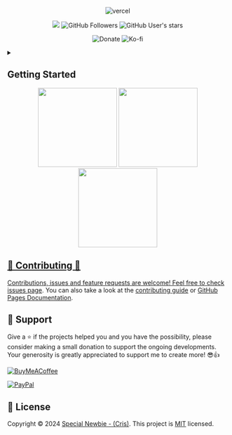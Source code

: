 <div align="center">

![vercel](https://github-profile-summary-cards.vercel.app/api/cards/profile-details?username=Special-Niewbie&theme=tokyonight)

![](https://komarev.com/ghpvc/?username=Special-Niewbie&color=red&label=PROFILE+VIEWS&style=social) ![GitHub Followers](https://img.shields.io/github/followers/Special-Niewbie?label=Follow)   ![GitHub User's stars](https://img.shields.io/github/stars/Special-Niewbie?affiliations=OWNER%2CCOLLABORATOR)   


![Donate](https://img.shields.io/badge/Donate-PayPal-green.svg?url=https://www.paypal.com/cgi-bin/webscr?cmd=_s-xclick&hosted_button_id=your-paypal-id)
![Ko-fi](https://img.shields.io/badge/Ko--fi-donate-red?logo=ko-fi&style=for-the-badge&url=https://ko-fi.com/special_niewbie)

</div>

<!-- TABLE OF CONTENTS -->
<details>
  <summary><h2>Getting Started</h2></summary>
  <ul>
    <li><a href="https://Special-Niewbie.github.io/"> Homepage</a></li>
    <li><a href="https://github.com/Special-Niewbie/Personal-name/wiki/">📚 Wiki</a></li>
    <li><a href=""><img width=20px src="https://siteicon.vercel.app/icon/disk.ico">  HandleOS (Cooming soon)</a></li>
  </ul>
</details>


<div align="center">
  <img height="180em" src="https://github-readme-stats.vercel.app/api?username=Special-Niewbie&show_icons=true&theme=radical&include_all_commits=true&count_private=true"/>
  <img height="180em" src="https://github-readme-stats.vercel.app/api/top-langs/?username=Special-Niewbie&layout=compact&langs_count=7&theme=radical"/>
  <img height="180em" src="https://github-profile-trophy.vercel.app/?username=Special-Niewbie&no-bg=true"/>
  <a href="https://github.com/Special-Niewbie/github-stats">
  <a href="https://github.com/Special-Niewbie/github-achievements">
</div>

## 🤝 Contributing 🤝

Contributions, issues and feature requests are welcome! Feel free to check [issues page](https://github.com/Special-Niewbie/your-repo-name/issues). You can also take a look at the [contributing guide](https://github.com/github/docs/blob/main/CONTRIBUTING.md) or [GitHub Pages Documentation](https://docs.github.com/en).

## 🥰 Support

Give a ⭐️ if the projects helped you and you have the possibility, please consider making a small donation to support the ongoing developments. Your generosity is greatly appreciated to support me to create more! 😎👍<br>


[![BuyMeACoffee](https://img.shields.io/badge/Buy%20Me%20a%20Coffee-ffdd00?style=for-the-badge&logo=buy-me-a-coffee&logoColor=black)](https://ko-fi.com/special_niewbie)


[![PayPal](https://img.shields.io/badge/PayPal-00457C?style=for-the-badge&logo=paypal&logoColor=white)](https://www.paypal.me/CrisDonate)

## 📝 License

Copyright © 2024 [Special Newbie - (Cris)](https://github.com/Special-Niewbie). This project is [MIT](https://github.com/Special-Niewbie/your-repo-name/blob/master/LICENSE) licensed.

